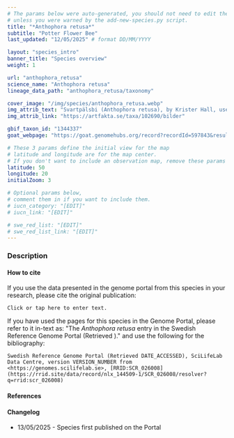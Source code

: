 ```yaml
---
# The params below were auto-generated, you should not need to edit them...
# unless you were warned by the add-new-species.py script.
title: "*Anthophora retusa*"
subtitle: "Potter Flower Bee"
last_updated: "12/05/2025" # format DD/MM/YYYY

layout: "species_intro"
banner_title: "Species overview"
weight: 1

url: "anthophora_retusa"
science_name: "Anthophora retusa"
lineage_data_path: "anthophora_retusa/taxonomy"

cover_image: "/img/species/anthophora_retusa.webp"
img_attrib_text: "Svartpälsbi (Anthophora retusa), by Krister Hall, used with permission"
img_attrib_link: "https://artfakta.se/taxa/102690/bilder"

gbif_taxon_id: "1344337"
goat_webpage: "https://goat.genomehubs.org/record?recordId=597843&result=taxon&taxonomy=ncbi#anthophora%20retusa"

# These 3 params define the initial view for the map
# latitude and longitude are for the map center.
# If you don't want to include an observation map, remove these params
latitude: 50
longitude: 20
initialZoom: 3

# Optional params below,
# comment them in if you want to include them.
# iucn_category: "[EDIT]"
# iucn_link: "[EDIT]"

# swe_red_list: "[EDIT]"
# swe_red_list_link: "[EDIT]"
---
```


### Description

#### How to cite

If you use the data presented in the genome portal from this species in your research, please cite the original publication:

```{style=citation}
Click or tap here to enter text.
```

If you have used the pages for this species in the Genome Portal, please refer to it in-text as: "The *Anthophora retusa* entry in the Swedish Reference Genome Portal (Retrieved <span class="todays-date"></span>)." and use the following for the bibliography:

```{style=citation}
Swedish Reference Genome Portal (Retrieved DATE_ACCESSED), SciLifeLab Data Centre, version VERSION_NUMBER from <https://genomes.scilifelab.se>, [RRID:SCR_026008](https://rrid.site/data/record/nlx_144509-1/SCR_026008/resolver?q=rrid:scr_026008)
```

#### References

#### Changelog

- 13/05/2025 - Species first published on the Portal
